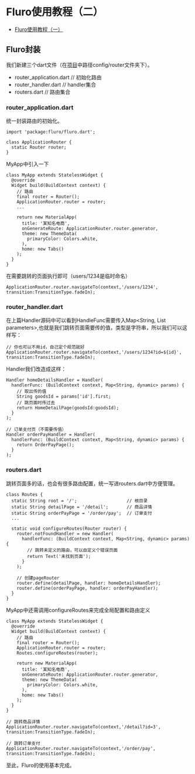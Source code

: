 # Fluro使用教程（二）

* [Fluro使用教程（一）](FLURO1.md)

## Fluro封装
我们新建三个dart文件（在[项目](https://github.com/haolizi/electricity_flutter)中路径config/router文件夹下）。
* router_application.dart  // 初始化路由
* router_handler.dart      // handler集合
* routers.dart             // 路由集合

### router_application.dart
统一封装路由的初始化。
```
import 'package:fluro/fluro.dart';

class ApplicationRouter {
  static Router router;
}
```
MyApp中引入一下
```
class MyApp extends StatelessWidget {
  @override
  Widget build(BuildContext context) {
    // 路由
    final router = Router();
    ApplicationRouter.router = router;
    ...

    return new MaterialApp(
      title: '某知名电商',
      onGenerateRoute: ApplicationRouter.router.generator,
      theme: new ThemeData(
        primaryColor: Colors.white,
      ),
      home: new Tabs()
    );
  }
}
```
在需要跳转的页面执行即可（users/1234是临时命名）
```
ApplicationRouter.router.navigateTo(context,'/users/1234', transition:TransitionType.fadeIn);
```
### router_handler.dart
在上篇Handler源码中可以看到HandleFunc需要传入Map<String, List<string> parameters>,也就是我们跳转页面需要传的值，类型是字符串，所以我们可以这样写：

```
// 你也可以不用id，自己定个规范就好
ApplicationRouter.router.navigateTo(context,'/users/1234?id=${id}', transition:TransitionType.fadeIn);
```

Handler我们改造成这样：
```
Handler homeDetailsHandler = Handler(
  handlerFunc: (BuildContext context, Map<String, dynamic> params) {
    // 取出传的值
    String goodsId = params['id'].first;
    // 跳页面时传过去
    return HomeDetailPage(goodsId:goodsId);
  }
);

// 订单支付页（不需要传值）
Handler orderPayHandler = Handler(
  handlerFunc: (BuildContext context, Map<String, dynamic> params) {
    return OrderPayPage();
  }
);
```
### routers.dart
跳转页面多的话，也会有很多路由配置，统一写进routers.dart中方便管理。
```
class Routes {
  static String root = '/';                   // 根目录
  static String detailPage = '/detail';       // 商品详情
  static String orderPayPage = '/order/pay';  // 订单支付
  ...
  
  static void configureRoutes(Router router) {
    router.notFoundHandler = new Handler(
      handlerFunc: (BuildContext context, Map<String, dynamic> params) {
        // 跳转未定义的路由，可以自定义个错误页面
        return Text('未找到页面');
      }
    );
    
    // 创建pageRouter
    router.define(detailPage, handler: homeDetailsHandler);
    router.define(orderPayPage, handler: orderPayHandler);
  }
}
```
MyApp中还需调用configureRoutes来完成全局配置和路由定义
```
class MyApp extends StatelessWidget {
  @override
  Widget build(BuildContext context) {
    // 路由
    final router = Router();
    ApplicationRouter.router = router;
    Routes.configureRoutes(router);

    return new MaterialApp(
      title: '某知名电商',
      onGenerateRoute: ApplicationRouter.router.generator,
      theme: new ThemeData(
        primaryColor: Colors.white,
      ),
      home: new Tabs()
    );
  }
}
```

```
// 跳转商品详情
ApplicationRouter.router.navigateTo(context,'/detail?id=3', transition:TransitionType.fadeIn);

// 跳转订单支付
ApplicationRouter.router.navigateTo(context,'/order/pay', transition:TransitionType.fadeIn);
```
至此，Fluro的使用基本完成。
